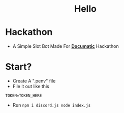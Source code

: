 <div align="center">
        <h1>Hello</h1>
        </div>

# Hackathon
- A Simple Slot Bot Made For [**Documatic**](https://www.documatic.com/) Hackathon
# Start?
- Create A ".penv" file
- File it out like this
```
TOKEN=TOKEN_HERE
```
- Run ```
        npm i discord.js
        node index.js
        ```
